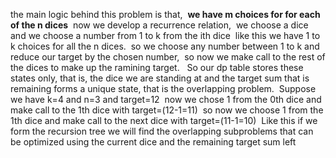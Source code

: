 the main logic behind this problem is that,
​
**we have m choices for for each of the n dices**
​
now we develop a recurrence relation,
​
we choose a dice and we choose a number from 1 to k from the ith dice
​
like this we have 1 to k choices for all the n dices.
​
so we choose any number between 1 to k and reduce our target by the chosen number,
​
so now we make call to the rest of the dices to make up the ramining target.
​
​
So our dp table stores these states only, that is, the dice we are standing at and the target sum that is remaining forms a unique state, that is the overlapping problem.
​
Suppose we have k=4 and n=3 and target=12
​
now we chose 1 from the 0th dice and make call to the 1th dice with target=(12-1=11)
​
so now we choose 1 from the 1th dice and make call to the next dice with
target=(11-1=10)
​
Like this if we form the recursion tree we will find the overlapping subproblems
​
that can be optimized using the current dice and the remaining target sum left
